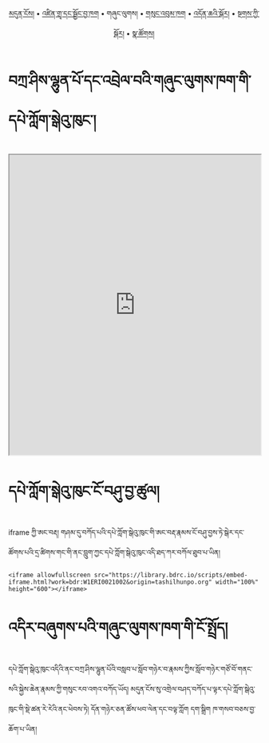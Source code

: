 <p align="center">
  <a href="https://bdrc-reader.github.io/tashilhunpo/">མདུན་ངོས།</a> • <a href="https://bdrc-reader.github.io/tashilhunpo/shadra">འཛིན་གྲྭ་དང་སྦྱོང་བྱ་ཁག</a> • <span>གཞུང་ལུགས།</span>  • <a href="https://bdrc-reader.github.io/tashilhunpo/sungbum">གསུང་འབུམ་ཁག</a> • <a href="https://bdrc-reader.github.io/tashilhunpo/doncha">འདོན་ཆའི་སྐོར།</a> • <a href="https://bdrc-reader.github.io/tashilhunpo/tantra">སྔགས་ཀྱི་སྐོར།</a> •  <a href="https://bdrc-reader.github.io/tashilhunpo/natsok">སྣ་ཚོགས།</a></p>


# བཀྲ་ཤིས་ལྷུན་པོ་དང་འབྲེལ་བའི་གཞུང་ལུགས་ཁག་གི་དཔེ་ཀློག་སྒེའུ་ཁུང་།

<iframe allowfullscreen src="https://library.bdrc.io/scripts/embed-iframe.html?work=bdr:W1ERI0021002&origin=tashilhunpo.org" width="100%" height="600"></iframe>

<br>

# དཔེ་ཀློག་སྒེའུ་ཁུང་ངོ་བཤུ་བྱ་ཚུལ།

iframe ཀྱི་ཨང་བརྡ། གཤམ་དུ་བཀོད་པའི་དཔེ་ཀློག་སྒེའུ་ཁུང་གི་ཨང་བརྡ་རྣམས་ངོ་བཤུ་བྱས་ཏེ་སྒེར་དང་ཚོགས་པའི་དྲ་ཚིགས་གང་གི་ནང་བླུག་ཀྱང་དཔེ་ཀློག་སྒེའུ་ཁུང་འདི་ཐད་ཀར་བཀོལ་ཐུབ་པ་ཡིན།

```
<iframe allowfullscreen src="https://library.bdrc.io/scripts/embed-iframe.html?work=bdr:W1ERI0021002&origin=tashilhunpo.org" width="100%" height="600"></iframe>
```

# འདིར་བཞུགས་པའི་གཞུང་ལུགས་ཁག་གི་ངོ་སྤྲོད།

དཔེ་ཀློག་སྒེའུ་ཁུང་འདིའི་ནང་བཀྲ་ཤིས་ལྷུན་པོའི་བསླབ་པ་སློབ་གཉེར་བ་རྣམས་ཀྱིས་སློབ་གཉེར་གཙོ་བོ་གནང་སའི་སྐྱེས་ཆེན་རྣམས་ཀྱི་གསུང་རབ་འགའ་བཀོད་ཡོད། མདུན་ངོས་སུ་འགྲེལ་བཤད་བཀོད་པ་ལྟར་དཔེ་ཀློག་སྒེའུ་ཁུང་གི་སྡེ་ཚན་རེ་རེའི་ནང་ཕེབས་ཏེ། དོན་གཉེར་ཅན་ཚོས་ཕབ་ལེན་དང་བལྟ་ཀློག དག་སྒྲིག ཁ་གསབ་བཅས་བྱ་ཆོག་པ་ཡིན།









